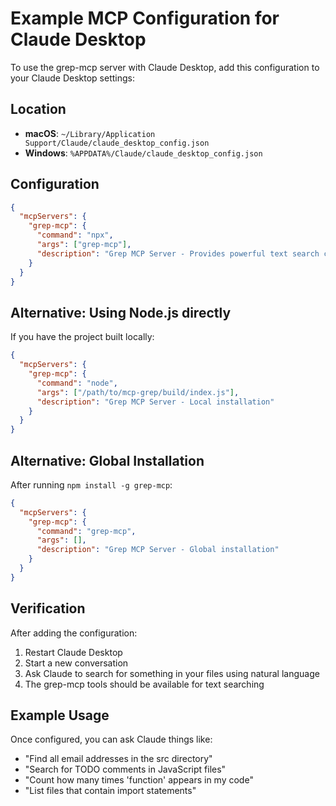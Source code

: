# Example MCP Configuration for Claude Desktop

To use the grep-mcp server with Claude Desktop, add this configuration to your Claude Desktop settings:

## Location
- **macOS**: `~/Library/Application Support/Claude/claude_desktop_config.json`
- **Windows**: `%APPDATA%/Claude/claude_desktop_config.json`

## Configuration

```json
{
  "mcpServers": {
    "grep-mcp": {
      "command": "npx",
      "args": ["grep-mcp"],
      "description": "Grep MCP Server - Provides powerful text search capabilities"
    }
  }
}
```

## Alternative: Using Node.js directly

If you have the project built locally:

```json
{
  "mcpServers": {
    "grep-mcp": {
      "command": "node",
      "args": ["/path/to/mcp-grep/build/index.js"],
      "description": "Grep MCP Server - Local installation"
    }
  }
}
```

## Alternative: Global Installation

After running `npm install -g grep-mcp`:

```json
{
  "mcpServers": {
    "grep-mcp": {
      "command": "grep-mcp",
      "args": [],
      "description": "Grep MCP Server - Global installation"
    }
  }
}
```

## Verification

After adding the configuration:
1. Restart Claude Desktop
2. Start a new conversation
3. Ask Claude to search for something in your files using natural language
4. The grep-mcp tools should be available for text searching

## Example Usage

Once configured, you can ask Claude things like:
- "Find all email addresses in the src directory"
- "Search for TODO comments in JavaScript files"
- "Count how many times 'function' appears in my code"
- "List files that contain import statements"
